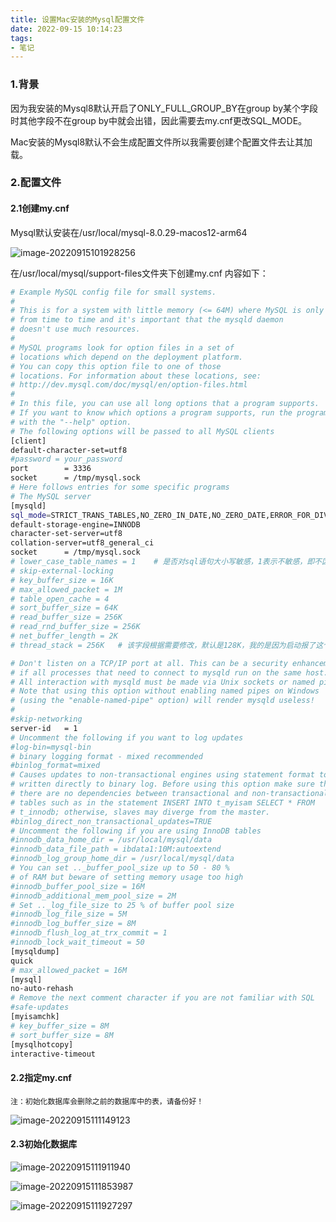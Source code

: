 ```yaml
---
title: 设置Mac安装的Mysql配置文件
date: 2022-09-15 10:14:23
tags:
- 笔记
---
```


### 1.背景

因为我安装的Mysql8默认开启了ONLY_FULL_GROUP_BY在group by某个字段时其他字段不在group by中就会出错，因此需要去my.cnf更改SQL_MODE。

Mac安装的Mysql8默认不会生成配置文件所以我需要创建个配置文件去让其加载。

### 2.配置文件

#### 2.1创建my.cnf

Mysql默认安装在/usr/local/mysql-8.0.29-macos12-arm64

![image-20220915101928256](http://image.hi-hufei.com/typora/image-20220915101928256.png)

在/usr/local/mysql/support-files文件夹下创建my.cnf 内容如下：

```bash
# Example MySQL config file for small systems.
#
# This is for a system with little memory (<= 64M) where MySQL is only used
# from time to time and it's important that the mysqld daemon
# doesn't use much resources.
#
# MySQL programs look for option files in a set of
# locations which depend on the deployment platform.
# You can copy this option file to one of those
# locations. For information about these locations, see:
# http://dev.mysql.com/doc/mysql/en/option-files.html
#
# In this file, you can use all long options that a program supports.
# If you want to know which options a program supports, run the program
# with the "--help" option.
# The following options will be passed to all MySQL clients
[client]
default-character-set=utf8
#password = your_password
port        = 3336
socket      = /tmp/mysql.sock
# Here follows entries for some specific programs
# The MySQL server
[mysqld]
sql_mode=STRICT_TRANS_TABLES,NO_ZERO_IN_DATE,NO_ZERO_DATE,ERROR_FOR_DIVISION_BY_ZERO,NO_AUTO_CREATE_USER,NO_ENGINE_SUBSTITUTION
default-storage-engine=INNODB
character-set-server=utf8
collation-server=utf8_general_ci
socket      = /tmp/mysql.sock
# lower_case_table_names = 1    # 是否对sql语句大小写敏感，1表示不敏感，即不区分大小写
# skip-external-locking
# key_buffer_size = 16K
# max_allowed_packet = 1M
# table_open_cache = 4
# sort_buffer_size = 64K
# read_buffer_size = 256K
# read_rnd_buffer_size = 256K
# net_buffer_length = 2K
# thread_stack = 256K   # 该字段根据需要修改，默认是128K，我的是因为启动报了这个字段的错导致启动失败，所以我改成256K了

# Don't listen on a TCP/IP port at all. This can be a security enhancement,
# if all processes that need to connect to mysqld run on the same host.
# All interaction with mysqld must be made via Unix sockets or named pipes.
# Note that using this option without enabling named pipes on Windows
# (using the "enable-named-pipe" option) will render mysqld useless!
#
#skip-networking
server-id   = 1
# Uncomment the following if you want to log updates
#log-bin=mysql-bin
# binary logging format - mixed recommended
#binlog_format=mixed
# Causes updates to non-transactional engines using statement format to be
# written directly to binary log. Before using this option make sure that
# there are no dependencies between transactional and non-transactional
# tables such as in the statement INSERT INTO t_myisam SELECT * FROM
# t_innodb; otherwise, slaves may diverge from the master.
#binlog_direct_non_transactional_updates=TRUE
# Uncomment the following if you are using InnoDB tables
#innodb_data_home_dir = /usr/local/mysql/data
#innodb_data_file_path = ibdata1:10M:autoextend
#innodb_log_group_home_dir = /usr/local/mysql/data
# You can set .._buffer_pool_size up to 50 - 80 %
# of RAM but beware of setting memory usage too high
#innodb_buffer_pool_size = 16M
#innodb_additional_mem_pool_size = 2M
# Set .._log_file_size to 25 % of buffer pool size
#innodb_log_file_size = 5M
#innodb_log_buffer_size = 8M
#innodb_flush_log_at_trx_commit = 1
#innodb_lock_wait_timeout = 50
[mysqldump]
quick
# max_allowed_packet = 16M
[mysql]
no-auto-rehash
# Remove the next comment character if you are not familiar with SQL
#safe-updates
[myisamchk]
# key_buffer_size = 8M
# sort_buffer_size = 8M
[mysqlhotcopy]
interactive-timeout
```

#### 2.2指定my.cnf

`注：初始化数据库会删除之前的数据库中的表，请备份好！`

![image-20220915111149123](http://image.hi-hufei.com/typora/image-20220915111149123.png)

#### 2.3初始化数据库

![image-20220915111911940](http://image.hi-hufei.com/typora/image-20220915111911940.png)

![image-20220915111853987](http://image.hi-hufei.com/typora/image-20220915111853987.png)

![image-20220915111927297](http://image.hi-hufei.com/typora/image-20220915111927297.png)
